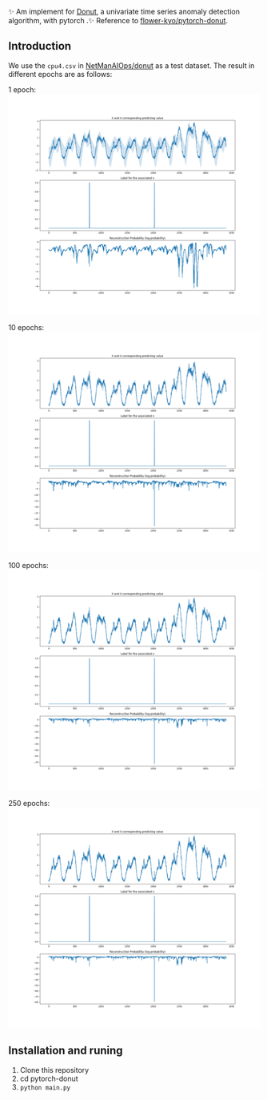 ✨ Am implement for [Donut](https://github.com/NetManAIOps/donut), a univariate time series anomaly detection algorithm,  with pytorch .✨ Reference to [flower-kyo/pytorch-donut](https://github.com/flower-kyo/pytorch-donut).

## Introduction
We use the `cpu4.csv` in [NetManAIOps/donut](https://github.com/NetManAIOps/donut/tree/master/sample_data) as a test dataset. The result in different epochs are as follows:

1 epoch:
![](./imgs/epoch_1.png)

10 epochs:
![](./imgs/epoch_10.png)

100 epochs:
![](./imgs/epoch_100.png)

250 epochs:
![](./imgs/epoch_250.png)

## Installation and runing
1. Clone this repository
2. cd pytorch-donut   
2. `python main.py`



